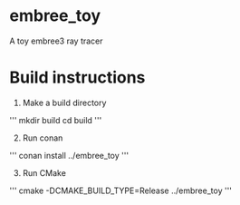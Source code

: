 # embree_toy
A toy embree3 ray tracer

# Build instructions

1. Make a build directory

'''
mkdir build
cd build
'''

2. Run conan

'''
conan install ../embree_toy
'''

3. Run CMake

'''
cmake -DCMAKE_BUILD_TYPE=Release ../embree_toy
'''
